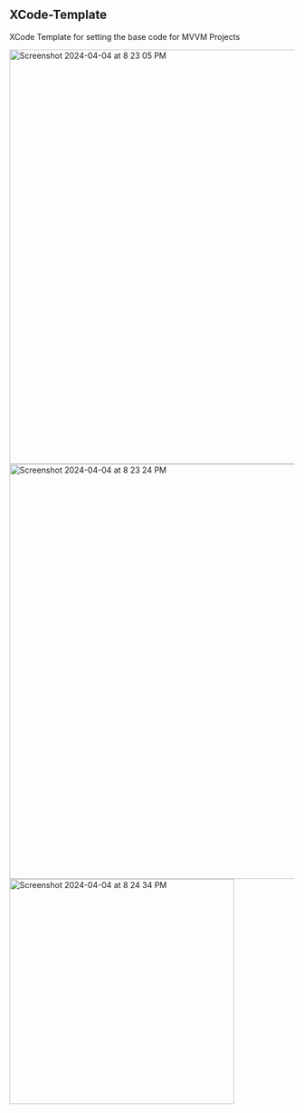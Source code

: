 ## XCode-Template
XCode Template for setting the base code for MVVM Projects


<img width="731" alt="Screenshot 2024-04-04 at 8 23 05 PM" src="https://github.com/kholoudalhamzawy/XCode-Template/assets/63861068/1716c379-d528-4f19-b8ed-499c1f874b54">
<img width="732" alt="Screenshot 2024-04-04 at 8 23 24 PM" src="https://github.com/kholoudalhamzawy/XCode-Template/assets/63861068/fb0bcc9f-31a5-41c4-9fe4-220dd2510ff4">
<img width="397" alt="Screenshot 2024-04-04 at 8 24 34 PM" src="https://github.com/kholoudalhamzawy/XCode-Template/assets/63861068/8e14ce28-a3d1-4fc2-85ad-d6aece3dec07">
